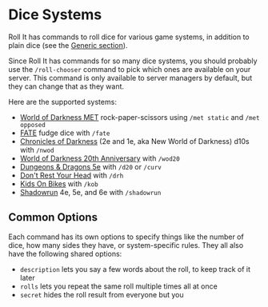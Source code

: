 # Dice Systems

Roll It has commands to roll dice for various game systems, in addition to plain dice (see the [Generic section](/systems/generic)).

Since Roll It has commands for so many dice systems, you should probably use the `/roll-chooser` command to pick which ones are available on your server. This command is only available to server managers by default, but they can change that as they want.

Here are the supported systems:

* [World of Darkness MET](/systems/met) rock-paper-scissors using `/met static` and `/met opposed`
* [FATE](/systems/fate) fudge dice with `/fate`
* [Chronicles of Darkness](/systems/nwod) (2e and 1e, aka New World of Darkness) d10s with `/nwod`
* [World of Darkness 20th Anniversary](/systems/wod20) with `/wod20`
* [Dungeons & Dragons 5e](/systems/dnd5e) with `/d20` or `/curv`
* [Don't Rest Your Head](/systems/drh) with `/drh`
* [Kids On Bikes](/systems/kob) with `/kob`
* [Shadowrun](/systems/shadowrun) 4e, 5e, and 6e with `/shadowrun`

## Common Options

Each command has its own options to specify things like the number of dice, how many sides they have, or system-specific rules. They all also have the following shared options:

* `description` lets you say a few words about the roll, to keep track of it later
* `rolls` lets you repeat the same roll multiple times all at once
* `secret` hides the roll result from everyone but you
